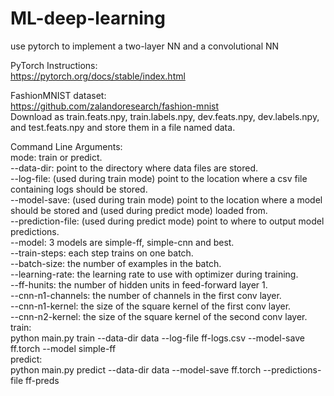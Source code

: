 # ML-deep-learning
use pytorch to implement a two-layer NN and a convolutional NN  
  
PyTorch Instructions:  
https://pytorch.org/docs/stable/index.html  
  
FashionMNIST dataset:  
https://github.com/zalandoresearch/fashion-mnist  
Download as train.feats.npy, train.labels.npy, dev.feats.npy, dev.labels.npy, and test.feats.npy and store them in a file named data.

Command Line Arguments:  
mode: train or predict.    
--data-dir: point to the directory where data files are stored.  
--log-file: (used during train mode) point to the location where a csv file containing logs should be stored.  
--model-save: (used during train mode) point to the location where a model should be stored and (used during predict mode) loaded from.  
--prediction-file: (used during predict mode) point to where to output model predictions.  
--model: 3 models are simple-ff, simple-cnn and best.  
--train-steps: each step trains on one batch.  
--batch-size: the number of examples in the batch.  
--learning-rate: the learning rate to use with optimizer during training.  
--ff-hunits: the number of hidden units in feed-forward layer 1.  
--cnn-n1-channels: the number of channels in the first conv layer.  
--cnn-n1-kernel: the size of the square kernel of the first conv layer.  
--cnn-n2-kernel: the size of the square kernel of the second conv layer.  
train:  
python main.py train --data-dir data --log-file ff-logs.csv --model-save ff.torch --model simple-ff  
predict:  
python main.py predict --data-dir data --model-save ff.torch --predictions-file ff-preds


  
